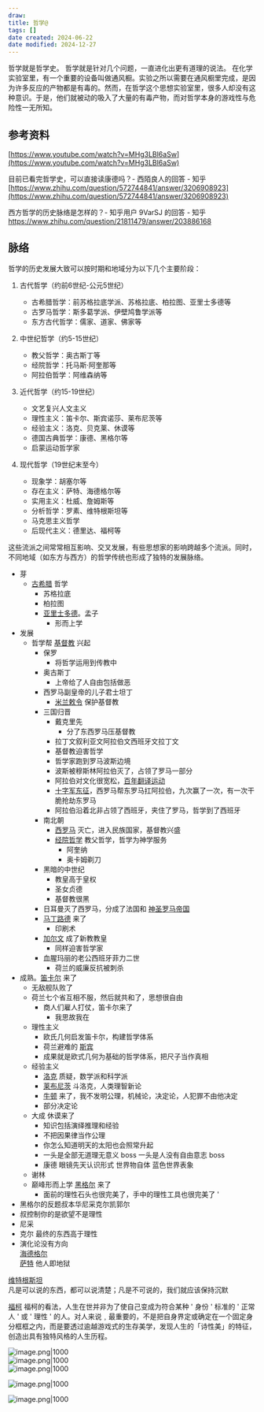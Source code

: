 ```yaml
---
draw:
title: 哲学@
tags: []
date created: 2024-06-22
date modified: 2024-12-27
---
```


哲学就是哲学史。
哲学就是针对几个问题，一直进化出更有道理的说法。
在化学实验室里，有一个重要的设备叫做通风橱。实验之所以需要在通风橱里完成，是因为许多反应的产物都是有毒的。然而，在哲学这个思想实验室里，很多人却没有这种意识。于是，他们就被动的吸入了大量的有毒产物，而对哲学本身的游戏性与危险性一无所知。

<!-- more -->

## [](https://liugongzi.org/%E5%93%B2%E5%AD%A6%E5%B0%8F%E5%8F%B2/#%E5%8F%82%E8%80%83%E8%B5%84%E6%96%99 "参考资料") 参考资料

[https://www.youtube.com/watch?v=MHg3LBl6aSw](https://www.youtube.com/watch?v=MHg3LBl6aSw)

目前已看完哲学史，可以直接读康德吗？- 西陌良人的回答 - 知乎  
[https://www.zhihu.com/question/572744841/answer/3206908923](https://www.zhihu.com/question/572744841/answer/3206908923)

西方哲学的历史脉络是怎样的？- 知乎用户 9VarSJ 的回答 - 知乎  
https://www.zhihu.com/question/21811479/answer/203886168

## 脉络

哲学的历史发展大致可以按时期和地域分为以下几个主要阶段：

1. 古代哲学（约前6世纪-公元5世纪）
	- 古希腊哲学：前苏格拉底学派、苏格拉底、柏拉图、亚里士多德等
	- 古罗马哲学：斯多葛学派、伊壁鸠鲁学派等
	- 东方古代哲学：儒家、道家、佛家等

2. 中世纪哲学（约5-15世纪）
	- 教父哲学：奥古斯丁等
	- 经院哲学：托马斯·阿奎那等
	- 阿拉伯哲学：阿维森纳等

3. 近代哲学（约15-19世纪）
	- 文艺复兴人文主义
	- 理性主义：笛卡尔、斯宾诺莎、莱布尼茨等
	- 经验主义：洛克、贝克莱、休谟等
	- 德国古典哲学：康德、黑格尔等
	- 启蒙运动哲学家

4. 现代哲学（19世纪末至今）
	- 现象学：胡塞尔等
	- 存在主义：萨特、海德格尔等
	- 实用主义：杜威、詹姆斯等
	- 分析哲学：罗素、维特根斯坦等
	- 马克思主义哲学
	- 后现代主义：德里达、福柯等

这些流派之间常常相互影响、交叉发展，有些思想家的影响跨越多个流派。同时，不同地域（如东方与西方）的哲学传统也形成了独特的发展脉络。

- 芽
	- [古希腊](古希腊.md) 哲学  
		- 苏格拉底  
		- 柏拉图  
		- [亚里士多德](亚里士多德.md)。孟子  
			- 形而上学
- 发展
	- 哲学帮 [基督教](基督教) 兴起  
		- 保罗  
			- 将哲学运用到传教中  
		- 奥古斯丁  
			- 上帝给了人自由包括做恶  
		- 西罗马副皇帝的儿子君士坦丁  
			- [米兰敕令](米兰敕令) 保护基督教  
	    - 三国归晋  
	        - 戴克里先  
	            - 分了东西罗马压基督教  
	        - 拉丁文叙利亚文阿拉伯文西班牙文拉丁文  
	        - 基督教迫害哲学  
	        - 哲学家跑到罗马波斯边境  
	        - 波斯被穆斯林阿拉伯灭了，占领了罗马一部分  
	        - 阿拉伯对文化很宽松，[百年翻译运动](百年翻译运动)  
	        - [十字军东征](十字军东征)，西罗马帮东罗马扛阿拉伯，九次赢了一次，有一次干脆抢劫东罗马  
	        - 阿拉伯沿着北非占领了西班牙，夹住了罗马，哲学到了西班牙  
	    - 南北朝  
	        - [西罗马](西罗马) 灭亡，进入民族国家，基督教兴盛  
	        - [经院哲学](经院哲学) 教父哲学，哲学为神学服务
	            - 阿奎纳  
	            - 奥卡姆剃刀  
	    - 黑暗的中世纪  
	        - 教皇高于皇权  
	        - 圣女贞德  
	        - 基督教很黑  
	    - 日耳曼灭了西罗马，分成了法国和 [神圣罗马帝国](神圣罗马帝国%20%20)
	    - [马丁路德](马丁路德) 来了  
	        - 印刷术  
	    - [加尔文](加尔文) 成了新教教皇  
	        - 同样迫害哲学家  
	    - 血腥玛丽的老公西班牙菲力二世  
	        - 荷兰的威廉反抗被刺杀  
- 成熟。[笛卡尔](笛卡尔) 来了  
    - 无敌舰队败了  
    - 荷兰七个省互相不服，然后就共和了，思想很自由  
        - 商人们雇人打仗，笛卡尔来了  
            - 我思故我在  
    - 理性主义  
        - 欧氏几何启发笛卡尔，构建哲学体系  
        - 荷兰避难的 [斯宾](斯宾)  
        - 成果就是欧式几何为基础的哲学体系，把尺子当作真相
    - 经验主义  
        - [洛克](洛克) 质疑，数学派和科学派  
        - [莱布尼茨](莱布尼茨.md) 斗洛克，人类理智新论  
        - [牛顿](牛顿.md) 来了，我不发明公理，机械论，决定论，人犯罪不由他决定  
        - 部分决定论
    - 大成 休谟来了
        - 知识包括演绎推理和经验
        - 不把因果律当作公理
        - 你怎么知道明天的太阳也会照常升起
        - 一头是全部无道理无意义 boss 一头是人没有自由意志 boss
        - 康德 眼镜先天认识形式 世界物自体 蓝色世界表象
    - 谢林
    - 巅峰形而上学 [黑格尔](黑格尔.md) 来了
        - 面前的理性石头也很完美了，手中的理性工具也很完美了 '
- 黑格尔的反题叔本华尼采克尔凯郭尔
- 叔控制你的是欲望不是理性
- 尼采
- 克尔 最终的东西高于理性
- 演化论没有方向  
[海德格尔](海德格尔.md)  
[萨特](萨特)		他人即地狱
			
			

[维特根斯坦](维特根斯坦.md)  
		凡是可以说的东西，都可以说清楚；凡是不可说的，我们就应该保持沉默

[福柯](福柯)		福柯的看法，人生在世并非为了使自己变成为符合某种 ' 身份 ' 标准的 ' 正常人 ' 或 ' 理性 ' 的人。对人来说﹐最重要的，不是把自身界定或确定在一个固定身分框框之内，而是要透过逾越游戏式的生存美学，发现人生的「诗性美」的特征，创造出具有独特风格的人生历程。

			

![image.png|1000](https://imagehosting4picgo.oss-cn-beijing.aliyuncs.com/imagehosting/20240331154540.png)  
![image.png|1000](https://imagehosting4picgo.oss-cn-beijing.aliyuncs.com/imagehosting/20240331154617.png)  
![image.png|1000](https://imagehosting4picgo.oss-cn-beijing.aliyuncs.com/imagehosting/20240331154705.png)

![image.png|1000](https://imagehosting4picgo.oss-cn-beijing.aliyuncs.com/imagehosting/20240331154719.png)

![image.png|1000](https://imagehosting4picgo.oss-cn-beijing.aliyuncs.com/imagehosting/20240331154734.png)
